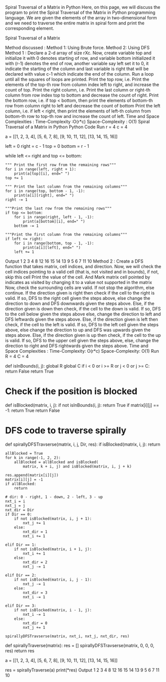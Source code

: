 Spiral Traversal of a Matrix in Python
Here, on this page, we will discuss the program to print the Spiral Traversal of the Matrix in Python programming language. We are given the elements of the array in two-dimensional form and we need to traverse the entire matrix in spiral form and print the corresponding element.

Spiral Traversal of a Matrix

Method discussed :
Method 1: Using Brute force.
Method 2: Using DFS
Method 1 :
Declare a 2-d array of size rXc.
Now, create variable top and initialize it with 0 denotes starting of row, and variable bottom initialized it with (r-1) denotes the end of row, another variable say left set it to 0, it indicate the starting of the column and last variable is right that will be declared with value c-1 which indicate the end of the column.
Run a loop until all the squares of loops are printed.
Print the top row, i.e. Print the elements of the top-th row from column index left to right, and increase the count of top.
Print the right column, i.e. Print the last column or right-th column from row index top to bottom and decrease the count of right.
Print the bottom row, i.e. if top < bottom, then print the elements of bottom-th row from column right to left and decrease the count of bottom
Print the left column, i.e. if left < right, then print the elements of left-th column from bottom-th row to top-th row and increase the count of left.
Time and Space Complexities :
Time-Complexity :O(r*c)
Space-Complexity : O(1)
Spiral Traversal of a Matrix in Python
Python Code
Run
r = 4
c = 4

a = [[1, 2, 3, 4],
     [5, 6, 7, 8],
     [9, 10, 11, 12],
     [13, 14, 15, 16]]

left = 0
right = c - 1
top = 0
bottom = r - 1

while left <= right and top <= bottom:

    """ Print the first row from the remaining rows"""
    for i in range(left, right + 1):
        print(a[top][i], end=" ")
    top += 1

    """ Print the last column from the remaining columns"""
    for i in range(top, bottom - 1, -1):
        print(a[i][right], end=" ")
    right -= 1

    """Print the last row from the remaining rows"""
    if top <= bottom:
        for i in range(right, left - 1, -1):
            print(a[bottom][i], end=" ")
        bottom -= 1

    """Print the first column from the remaining columns"""
    if left <= right:
        for i in range(bottom, top - 1, -1):
            print(a[i][left], end=" ")
        left += 1
Output
1 2 3 4 8 12 16 15 14 13 9 5 6 7 11 10
Method 2  :
Create a DFS function that takes matrix, cell indices, and direction.
Now, we will check the cell indices pointing to a valid cell (that is, not visited and in bounds), if not, skip this cell
Print the value of the cell.
And Mark matrix cell pointed by indicates as visited by changing it to a value not supported in the matrix
Now, check the surrounding cells are valid. If not stop the algorithm, else continue.
If the direction given is right then check if the cell to the right is valid. If so, DFS to the right cell given the steps above, else change the direction to down and DFS downwards given the steps above.
Else, if the direction given is down then check, if the cell to the down is valid. If so, DFS to the cell below given the steps above else, change the direction to left and DFS leftwards given the steps above.
Else, if the direction given is left then check, if the cell to the left is valid. If so, DFS to the left cell given the steps above,      else change the direction to up and DFS was upwards given the steps above.
Else, if the direction given is up then check, if the cell to the up is valid. If so, DFS to the upper cell given the steps above,        else, change the direction to right and DFS rightwards given the steps above.
Time and Space Complexities :
Time-Complexity: O(r*c)
Space-Complexity: O(1)
Run
R = 4
C = 4


def isInBounds(i, j):
    global R
    global C
    if i < 0 or i >= R or j < 0 or j >= C:
        return False
    return True


# Check if the position is blocked
def isBlocked(matrix, i, j):
    if not isInBounds(i, j):
        return True
    if matrix[i][j] == -1:
        return True
    return False


# DFS code to traverse spirally
def spirallyDFSTravserse(matrix, i, j, Dir, res):
    if isBlocked(matrix, i, j):
        return

    allBlocked = True
    for k in range(-1, 2, 2):
        allBlocked = allBlocked and isBlocked(
            matrix, k + i, j) and isBlocked(matrix, i, j + k)

    res.append(matrix[i][j])
    matrix[i][j] = -1
    if allBlocked:
        return

    # dir: 0 - right, 1 - down, 2 - left, 3 - up
    nxt_i = i
    nxt_j = j
    nxt_dir = Dir
    if Dir == 0:
        if not isBlocked(matrix, i, j + 1):
            nxt_j += 1
        else:
            nxt_dir = 1
            nxt_i += 1

    elif Dir == 1:
        if not isBlocked(matrix, i + 1, j):
            nxt_i += 1
        else:
            nxt_dir = 2
            nxt_j -= 1

    elif Dir == 2:
        if not isBlocked(matrix, i, j - 1):
            nxt_j -= 1
        else:
            nxt_dir = 3
            nxt_i -= 1

    elif Dir == 3:
        if not isBlocked(matrix, i - 1, j):
            nxt_i -= 1
        else:
            nxt_dir = 0
            nxt_j += 1

    spirallyDFSTravserse(matrix, nxt_i, nxt_j, nxt_dir, res)


def spirallyTraverse(matrix):
    res = []
    spirallyDFSTravserse(matrix, 0, 0, 0, res)
    return res


a = [[1, 2, 3, 4],
     [5, 6, 7, 8],
     [9, 10, 11, 12],
     [13, 14, 15, 16]]

res = spirallyTraverse(a)
print(*res)
Output
1 2 3 4 8 12 16 15 14 13 9 5 6 7 11 10
